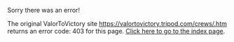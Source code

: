 

Sorry there was an error!

The original ValorToVictory site https://valortovictory.tripod.com/crews/.htm returns an error code: 403 for this page. [Click here to go to the index page](../index.md).